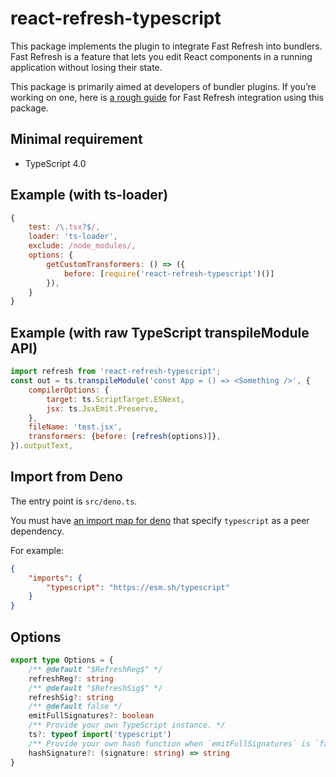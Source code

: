 # react-refresh-typescript

This package implements the plugin to integrate Fast Refresh into bundlers. Fast Refresh is a feature that lets you edit React components in a running application without losing their state.

This package is primarily aimed at developers of bundler plugins. If you’re working on one, here is [a rough guide](https://github.com/facebook/react/issues/16604#issuecomment-528663101) for Fast Refresh integration using this package.

## Minimal requirement

-   TypeScript 4.0

## Example (with ts-loader)

```js
{
    test: /\.tsx?$/,
    loader: 'ts-loader',
    exclude: /node_modules/,
    options: {
        getCustomTransformers: () => ({
            before: [require('react-refresh-typescript')()]
        }),
    }
}
```

## Example (with raw TypeScript transpileModule API)

```js
import refresh from 'react-refresh-typescript';
const out = ts.transpileModule('const App = () => <Something />', {
    compilerOptions: {
        target: ts.ScriptTarget.ESNext,
        jsx: ts.JsxEmit.Preserve,
    },
    fileName: 'test.jsx',
    transformers: {before: [refresh(options)]},
}).outputText,
```

## Import from Deno

The entry point is `src/deno.ts`.

You must have [an import map for deno](https://deno.land/manual/linking_to_external_code/import_maps) that specify `typescript` as a peer dependency.

For example:

```json
{
    "imports": {
        "typescript": "https://esm.sh/typescript"
    }
}
```

## Options

```ts
export type Options = {
    /** @default "$RefreshReg$" */
    refreshReg?: string
    /** @default "$RefreshSig$" */
    refreshSig?: string
    /** @default false */
    emitFullSignatures?: boolean
    /** Provide your own TypeScript instance. */
    ts?: typeof import('typescript')
    /** Provide your own hash function when `emitFullSignatures` is `false` */
    hashSignature?: (signature: string) => string
}
```
